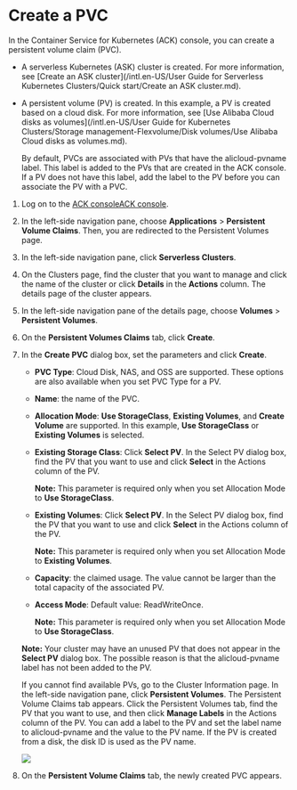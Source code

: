 # Create a PVC

In the Container Service for Kubernetes \(ACK\) console, you can create a persistent volume claim \(PVC\).

-   A serverless Kubernetes \(ASK\) cluster is created. For more information, see [Create an ASK cluster](/intl.en-US/User Guide for Serverless Kubernetes Clusters/Quick start/Create an ASK cluster.md).
-   A persistent volume \(PV\) is created. In this example, a PV is created based on a cloud disk. For more information, see [Use Alibaba Cloud disks as volumes](/intl.en-US/User Guide for Kubernetes Clusters/Storage management-Flexvolume/Disk volumes/Use Alibaba Cloud disks as volumes.md).

    By default, PVCs are associated with PVs that have the alicloud-pvname label. This label is added to the PVs that are created in the ACK console. If a PV does not have this label, add the label to the PV before you can associate the PV with a PVC.


1.  Log on to the [ACK console](https://cs.console.aliyun.com)[ACK console](https://partners-intl.console.aliyun.com/#/cs).

2.  In the left-side navigation pane, choose **Applications** \> **Persistent Volume Claims**. Then, you are redirected to the Persistent Volumes page.

3.  In the left-side navigation pane, click **Serverless Clusters**.

4.  On the Clusters page, find the cluster that you want to manage and click the name of the cluster or click **Details** in the **Actions** column. The details page of the cluster appears.

5.  In the left-side navigation pane of the details page, choose **Volumes** \> **Persistent Volumes**.

6.  On the **Persistent Volumes Claims** tab, click **Create**.

7.  In the **Create PVC** dialog box, set the parameters and click **Create**.

    -   **PVC Type**: Cloud Disk, NAS, and OSS are supported. These options are also available when you set PVC Type for a PV.
    -   **Name**: the name of the PVC.
    -   **Allocation Mode**: **Use StorageClass**, **Existing Volumes**, and **Create Volume** are supported. In this example, **Use StorageClass** or **Existing Volumes** is selected.
    -   **Existing Storage Class**: Click **Select PV**. In the Select PV dialog box, find the PV that you want to use and click **Select** in the Actions column of the PV.

        **Note:** This parameter is required only when you set Allocation Mode to **Use StorageClass**.

    -   **Existing Volumes**: Click **Select PV**. In the Select PV dialog box, find the PV that you want to use and click **Select** in the Actions column of the PV.

        **Note:** This parameter is required only when you set Allocation Mode to **Existing Volumes**.

    -   **Capacity**: the claimed usage. The value cannot be larger than the total capacity of the associated PV.
    -   **Access Mode**: Default value: ReadWriteOnce.

        **Note:** This parameter is required only when you set Allocation Mode to **Use StorageClass**.

    **Note:** Your cluster may have an unused PV that does not appear in the **Select PV** dialog box. The possible reason is that the alicloud-pvname label has not been added to the PV.

    If you cannot find available PVs, go to the Cluster Information page. In the left-side navigation pane, click **Persistent Volumes**. The Persistent Volume Claims tab appears. Click the Persistent Volumes tab, find the PV that you want to use, and then click **Manage Labels** in the Actions column of the PV. You can add a label to the PV and set the label name to alicloud-pvname and the value to the PV name. If the PV is created from a disk, the disk ID is used as the PV name.

    ![](https://static-aliyun-doc.oss-accelerate.aliyuncs.com/assets/img/en-US/6745359951/p10717.png)

8.  On the **Persistent Volume Claims** tab, the newly created PVC appears.


